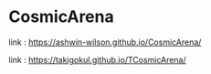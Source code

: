 # CosmicArena

link : https://ashwin-wilson.github.io/CosmicArena/


link : https://takigokul.github.io/TCosmicArena/

